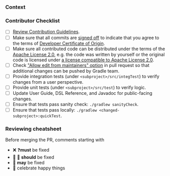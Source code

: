 # <!--- The issue this PR addresses -->
<!-- Fixes #? -->

### Context
<!--- Why do you believe many users will benefit from this change? -->
<!--- Link to relevant issues or forum discussions here -->

### Contributor Checklist

- [ ] [Review Contribution Guidelines](https://github.com/gradle/gradle/blob/master/CONTRIBUTING.md).
- [ ] Make sure that all commits are [signed off](https://git-scm.com/docs/git-commit#Documentation/git-commit.txt---signoff) to indicate that you agree to the terms of [Developer Certificate of Origin](https://developercertificate.org/).
- [ ] Make sure all contributed code can be distributed under the terms of the [Apache License 2.0](https://github.com/gradle/gradle/blob/master/LICENSE), e.g. the code was written by yourself or the original code is licensed under [a license compatible to Apache License 2.0](https://apache.org/legal/resolved.html).
- [ ] Check ["Allow edit from maintainers" option](https://help.github.com/articles/allowing-changes-to-a-pull-request-branch-created-from-a-fork/) in pull request so that additional changes can be pushed by Gradle team.
- [ ] Provide integration tests (under `<subproject>/src/integTest`) to verify changes from a user perspective.
- [ ] Provide unit tests (under `<subproject>/src/test`) to verify logic.
- [ ] Update User Guide, DSL Reference, and Javadoc for public-facing changes.
- [ ] Ensure that tests pass sanity check: `./gradlew sanityCheck`.
- [ ] Ensure that tests pass locally: `./gradlew <changed-subproject>:quickTest`.

### Reviewing cheatsheet

Before merging the PR, comments starting with

- ❌ ❓**must** be fixed
- 🤔 💅 **should** be fixed
- 💭 **may** be fixed
- 🎉 celebrate happy things
